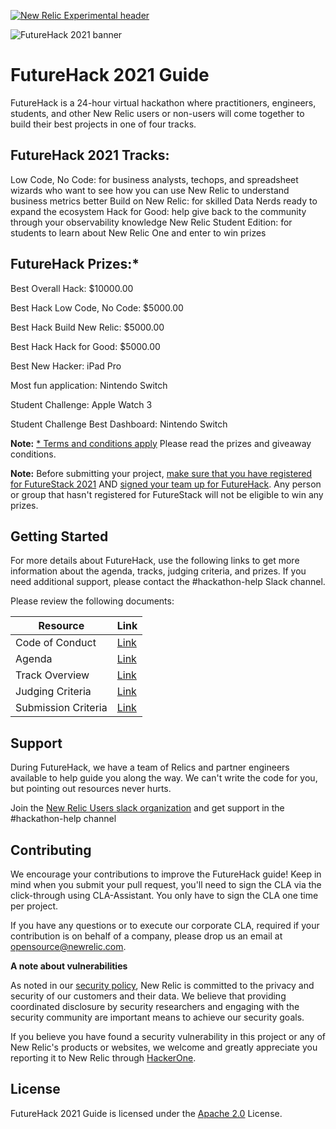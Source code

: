 [![New Relic Experimental header](https://github.com/newrelic/opensource-website/raw/master/src/images/categories/Experimental.png)](https://opensource.newrelic.com/oss-category/#new-relic-experimental)

![FutureHack 2021 banner](https://github.com/newrelic-experimental/futurehack-2021/blob/main/images/fh-form-banner.png)

# FutureHack 2021 Guide

FutureHack is a 24-hour virtual hackathon where practitioners, engineers, students, and other New Relic users or non-users will come together to build their best projects in one of four tracks.

## FutureHack 2021 Tracks:

Low Code, No Code: for business analysts, techops, and spreadsheet wizards who want to see how you can use New Relic to understand business metrics better
Build on New Relic: for skilled Data Nerds ready to expand the ecosystem
Hack for Good: help give back to the community through your observability knowledge
New Relic Student Edition:  for students to learn about New Relic One and enter to win prizes

## FutureHack Prizes:*

Best Overall Hack: $10000.00

Best Hack Low Code, No Code: $5000.00

Best Hack Build New Relic: $5000.00

Best Hack Hack for Good: $5000.00

Best New Hacker: iPad Pro

Most fun application: Nintendo Switch

Student Challenge: Apple Watch 3

Student Challenge Best Dashboard: Nintendo Switch

__Note:__ [* Terms and conditions apply](https://newrelic.com/futurestack/terms-and-conditions-giveaway) Please read the prizes and giveaway conditions.


__Note:__ Before submitting your project, [make sure that you have registered for FutureStack 2021](https://newrelic.com/futurestack) AND [signed your team up for FutureHack](https://docs.google.com/forms/d/e/1FAIpQLSd-VG61vO3WbCza51Qsv7nsofBGvAtXVLR9XsPZOwhjKCWTOw/viewform). Any person or group that hasn't registered for FutureStack will not be eligible to win any prizes.

## Getting Started

For more details about FutureHack, use the following links to get more information about the agenda, tracks, judging criteria, and prizes.  If you need additional support, please contact the #hackathon-help Slack channel.

Please review the following documents:

| Resource | Link |
|---|---|
| Code of Conduct| [Link](https://github.com/newrelic-experimental/futurehack-2021/blob/main/CodeOfConduct.md) |
| Agenda | [Link](https://github.com/newrelic-experimental/futurehack-2021/blob/main/Agenda.md) |
| Track Overview | [Link](https://github.com/newrelic-experimental/futurehack-2021/blob/main/TrackOverview.md) |
| Judging Criteria | [Link](https://github.com/newrelic-experimental/futurehack-2021/blob/main/JudgingCriteria.md) |
| Submission Criteria | [Link](https://github.com/newrelic-experimental/futurehack-2021/blob/main/SubmissionCriteria.md) |

## Support

During FutureHack, we have a team of Relics and partner engineers available to help guide you along the way. We can't write the code for you, but pointing out resources never hurts.

Join the [New Relic Users slack organization](https://join.slack.com/t/newrelicusers/shared_invite/zt-dh3gka4g-hxFc2GZ4PTXnarex27ZbUQ) and get support in the #hackathon-help channel


## Contributing
We encourage your contributions to improve the FutureHack guide! Keep in mind when you submit your pull request, you'll need to sign the CLA via the click-through using CLA-Assistant. You only have to sign the CLA one time per project.

If you have any questions or to execute our corporate CLA, required if your contribution is on behalf of a company,  please drop us an email at opensource@newrelic.com.

**A note about vulnerabilities**

As noted in our [security policy](../../security/policy), New Relic is committed to the privacy and security of our customers and their data. We believe that providing coordinated disclosure by security researchers and engaging with the security community are important means to achieve our security goals.

If you believe you have found a security vulnerability in this project or any of New Relic's products or websites, we welcome and greatly appreciate you reporting it to New Relic through [HackerOne](https://hackerone.com/newrelic).

## License
FutureHack 2021 Guide is licensed under the [Apache 2.0](http://apache.org/licenses/LICENSE-2.0.txt) License.

